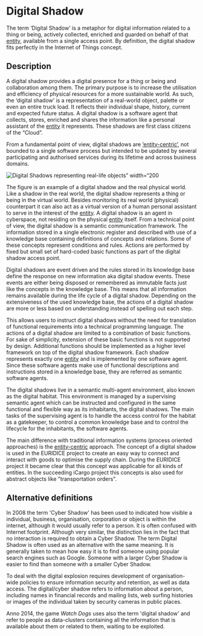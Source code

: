 # Digital Shadow

The term ‘Digital Shadow’ is a metaphor for digital information related to a thing or being, actively collected, enriched and guarded on behalf of that [entity](entity.md), available from a single access point. By definition, the digital shadow fits perfectly in the Internet of Things concept.

## Description
A digital shadow provides a digital presence for a thing or being and collaboration among them. The primary purpose is to increase the utilisation and efficiency of physical resources for a more sustainable world. As such, the ‘digital shadow’ is a representation of a real-world object, palette or even an entire truck load. It reflects their individual shape, history, current and expected future status. 
A digital shadow is a software agent that collects, stores, enriched and shares the information like a personal assistant of the [entity](entity.md) it represents. These shadows are first class citizens of the “Cloud”.

From a fundamental point of view, digital shadows are [‘entity-centric’](entity.md), not bounded to a single software process but intended to be updated by several participating and authorised services during its lifetime and across business domains.

<img src=“../images/digital-shadow.png” alt="Digital Shadows representing real-life objects” width=“200"/>

The figure is an example of a digital shadow and the real physical world. Like a shadow in the real world, the digital shadow represents a thing or being in the virtual world. Besides monitoring its real world (physical) counterpart it can also act as a virtual version of a human personal assistant to serve in the interest of the [entity](entity.md). A digital shadow is an agent in cyberspace, not residing on the physical [entity](entity.md) itself.
From a technical point of view, the digital shadow is a semantic communication framework. The information stored in a single electronic register and described with use of a knowledge base containing definitions of concepts and relations. Some of these concepts represent conditions and rules. Actions are performed by fixed but small set of hard-coded basic functions as part of the digital shadow access point.

Digital shadows are event driven and the rules stored in its knowledge base define the response on new information aka digital shadow events. These events are either being disposed or remembered as immutable facts just like the concepts in the knowledge base. This means that all information remains available during the life cycle of a  digital shadow.
Depending on the extensiveness of the used knowledge base, the actions of a digital shadow are more or less based on understanding instead of spelling out each step.
 
This allows users to instruct digital shadows without the need for translation of functional requirements into a technical programming language. The actions of a digital shadow are limited to a combination of basic functions. For sake of simplicity, extension of these basic  functions is not supported by design. Additional functions should be implemented as a higher level framework on top of the digital shadow framework. Each shadow represents exactly one [entity](entity.md) and is implemented by one software agent. Since these software agents make use of functional descriptions and instructions stored in a knowledge base, they are referred as semantic software agents.

The digital shadows live in a semantic multi-agent environment, also known as the digital habitat. This environment is managed by a supervising semantic agent which can be instructed and configured in the same functional and flexible way as its inhabitants, the digital shadows. The main tasks of the supervising agent is to handle the access control for the habitat as a gatekeeper, to control a common knowledge base and to control the lifecycle for the inhabitants, the software agents. 

The main difference with traditional information systems (process oriented approaches) is the [entity-centric](entity.md) approach. The  concept of a digital shadow is used in the EURIDICE project to create an easy way to connect and interact with goods to optimise the supply chain. During the EURIDICE project it became clear that this concept was applicable for all kinds of entities. In the succeeding iCargo project this concepts is also used for abstract objects like "transportation orders".

## Alternative definitions

In 2008 the term 'Cyber Shadow' has been used to indicated how visible a individual, business, organisation, corporation or object is within the internet, although it would usually refer to a person. It is often confused with Internet footprint. Although very similar, the distinction lies in the fact that no interaction is required to obtain a Cyber Shadow. The term Digital Shadow is often used as an alternative with the same meaning.
It is generally taken to mean how easy it is to find someone using popular search engines such as Google. Someone with a larger Cyber Shadow is easier to find than someone with a smaller Cyber Shadow.

To deal with the digital explosion requires development of organisation-wide policies to ensure information security and retention, as well as data access. The digital/cyber shadow refers to information about a person, including names in financial records and mailing lists, web surfing histories or images of the individual taken by security cameras in public places.

Anno 2014, the game *Watch Dogs* uses also the term 'digital shadow' and refer to people as data-clusters containing all the information that is available about them or related to them, waiting to be exploited.